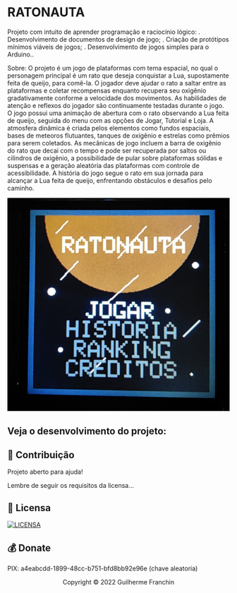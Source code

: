 # RATONAUTA

Projeto com intuito de aprender programação e raciocínio lógico: 
. Desenvolvimento de documentos de design de jogo;
. Criação de protótipos mínimos viáveis de jogos;
. Desenvolvimento de jogos simples para o Arduino..

Sobre:
O projeto é um jogo de plataformas com tema espacial, no qual o personagem principal é um rato que deseja conquistar a Lua, 
supostamente feita de queijo, para comê-la. O jogador deve ajudar o rato a saltar entre as plataformas e coletar recompensas 
enquanto recupera seu oxigênio gradativamente conforme a velocidade dos movimentos. As habilidades de atenção e reflexos do jogador 
são continuamente testadas durante o jogo. O jogo possui uma animação de abertura com o rato observando a Lua feita de queijo, 
seguida do menu com as opções de Jogar, Tutorial e Loja. A atmosfera dinâmica é criada pelos elementos como fundos espaciais, bases de meteoros flutuantes, 
tanques de oxigênio e estrelas como prêmios para serem coletados. As mecânicas de jogo incluem a barra de oxigênio do rato que decai com o tempo e 
pode ser recuperada por saltos ou cilindros de oxigênio, a possibilidade de pular sobre plataformas sólidas e suspensas e a geração aleatória das 
plataformas com controle de acessibilidade. A história do jogo segue o rato em sua jornada para alcançar a Lua feita de queijo, enfrentando obstáculos 
e desafios pelo caminho.

<img src="./ratonauta.jpg" alt="exemplo imagem">


## Veja o desenvolvimento do projeto:

## 🤝 Contribuição

Projeto aberto para ajuda!

Lembre de seguir os requisitos da licensa...

## 🔖 Licensa
[![LICENSA](https://img.shields.io/badge/Custom_GPL_3.0-E58080?style=for-the-badge&logo=bookstack&logoColor=white)](/LICENSE)

## 💰 Donate
PIX: a4eabcdd-1899-48cc-b751-bfd8bb92e96e (chave aleatoria)

<p align="center">Copyright © 2022 Guilherme Franchin</p>

